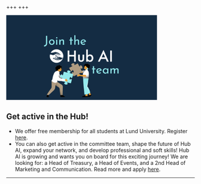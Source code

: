 +++
+++

<img class="recruitment-image" src="/recruitment.png" width="80%" />

## Get active in the Hub!

<ul>
    <li>
        We offer free membership for all students at Lund University. Register <a href="https://forms.gle/sffmPqSSTXEsckDC7">here</a>.
    </li>
    <li>
        You can also get active in the committee team, shape the future of Hub AI, expand your network, and develop professional and soft skills! Hub AI is growing and wants you on board for this exciting journey! We are looking for: a Head of Treasury, a Head of Events, and a 2nd Head of Marketing and Communication. Read more and apply <a href="https://forms.gle/Bk9KYSN3KNuctcMD7">here</a>.
    </li> 
</ul>

---
